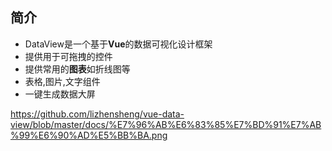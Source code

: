 
## 简介

* DataView是一个基于**Vue**的数据可视化设计框架
* 提供用于可拖拽的控件
* 提供常用的**图表**如折线图等
* 表格,图片,文字组件
* 一键生成数据大屏

https://github.com/lizhensheng/vue-data-view/blob/master/docs/%E7%96%AB%E6%83%85%E7%BD%91%E7%AB%99%E6%90%AD%E5%BB%BA.png
